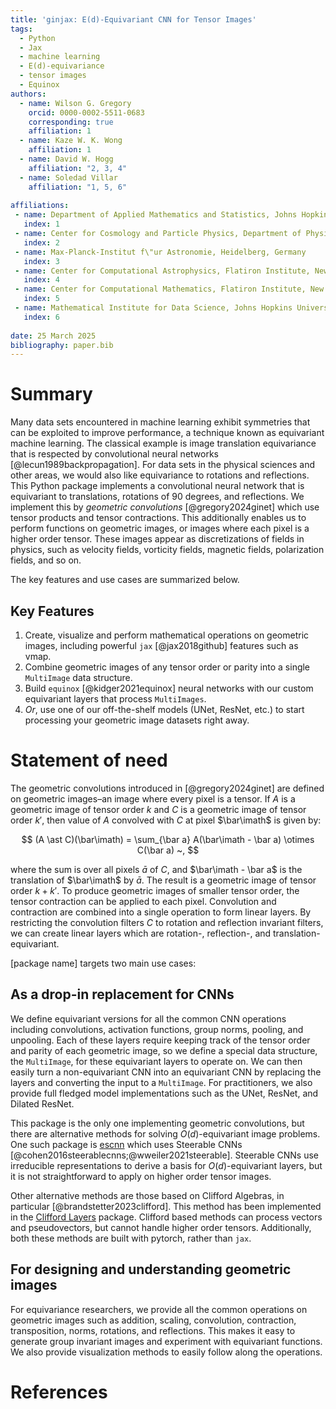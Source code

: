 ```yaml
---
title: 'ginjax: E(d)-Equivariant CNN for Tensor Images'
tags:
  - Python
  - Jax
  - machine learning
  - E(d)-equivariance
  - tensor images
  - Equinox
authors:
  - name: Wilson G. Gregory
    orcid: 0000-0002-5511-0683
    corresponding: true
    affiliation: 1 
  - name: Kaze W. K. Wong
    affiliation: 1
  - name: David W. Hogg
    affiliation: "2, 3, 4"
  - name: Soledad Villar
    affiliation: "1, 5, 6"
  
affiliations:
 - name: Department of Applied Mathematics and Statistics, Johns Hopkins University, Baltimore, MD, USA
   index: 1
 - name: Center for Cosmology and Particle Physics, Department of Physics, New York University, New York, NY, USA
   index: 2
 - name: Max-Planck-Institut f\"ur Astronomie, Heidelberg, Germany
   index: 3
 - name: Center for Computational Astrophysics, Flatiron Institute, New York, NY, USA
   index: 4
 - name: Center for Computational Mathematics, Flatiron Institute, New York, NY, USA
   index: 5
 - name: Mathematical Institute for Data Science, Johns Hopkins University, Baltimore, MD, USA
   index: 6
 
date: 25 March 2025
bibliography: paper.bib
---
```


# Summary

Many data sets encountered in machine learning exhibit symmetries that can be exploited to improve performance, a technique known as equivariant machine learning. 
The classical example is image translation equivariance that is respected by convolutional neural networks [@lecun1989backpropagation]. 
For data sets in the physical sciences and other areas, we would also like equivariance to rotations and reflections. 
This Python package implements a convolutional neural network that is equivariant to translations, rotations of 90 degrees, and reflections. 
We implement this by _geometric convolutions_ [@gregory2024ginet] which use tensor products and tensor contractions. 
This additionally enables us to perform functions on geometric images, or images where each pixel is a higher order tensor. 
These images appear as discretizations of fields in physics, such as velocity fields, vorticity fields, magnetic fields, polarization fields, and so on. 

The key features and use cases are summarized below.

## Key Features

1. Create, visualize and perform mathematical operations on geometric images, including powerful `jax` [@jax2018github] features such as vmap.
2. Combine geometric images of any tensor order or parity into a single `MultiImage` data structure.
3. Build `equinox` [@kidger2021equinox] neural networks with our custom equivariant layers that process `MultiImages`.
4. _Or_, use one of our off-the-shelf models (UNet, ResNet, etc.) to start processing your geometric image datasets right away.

# Statement of need

The geometric convolutions introduced in [@gregory2024ginet] are defined on geometric images–an image where every pixel is a tensor.
If $A$ is a geometric image of tensor order $k$ and $C$ is a geometric image of tensor order $k'$, then value of $A$ convolved with $C$ at pixel $\bar\imath$ is given by:

$$
(A \ast C)(\bar\imath) = \sum_{\bar a} A(\bar\imath - \bar a) \otimes C(\bar a) ~,
$$

where the sum is over all pixels $\bar a$ of $C$, and $\bar\imath - \bar a$ is the translation of $\bar\imath$ by $\bar a$. 
The result is a geometric image of tensor order $k+k'$. 
To produce geometric images of smaller tensor order, the tensor contraction can be applied to each pixel. 
Convolution and contraction are combined into a single operation to form linear layers. 
By restricting the convolution filters $C$ to rotation and reflection invariant filters, we can create linear layers which are rotation-, reflection-, and translation-equivariant.

\[package name\] targets two main use cases:

## As a drop-in replacement for CNNs

We define equivariant versions for all the common CNN operations including convolutions, activation functions, group norms, pooling, and unpooling.
Each of these layers require keeping track of the tensor order and parity of each geometric image, so we define a special data structure, the `MultiImage`, for these equivariant layers to operate on.
We can then easily turn a non-equivariant CNN into an equivariant CNN by replacing the layers and converting the input to a `MultiImage`.
For practitioners, we also provide full fledged model implementations such as the UNet, ResNet, and Dilated ResNet.

This package is the only one implementing geometric convolutions, but there are alternative methods for solving $O(d)$-equivariant image problems.
One such package is [escnn](https://github.com/QUVA-Lab/escnn) which uses Steerable CNNs [@cohen2016steerablecnns;@wweiler2021steerable].
Steerable CNNs use irreducible representations to derive a basis for $O(d)$-equivariant layers, but it is not straightforward to apply on higher order tensor images.

Other alternative methods are those based on Clifford Algebras, in particular [@brandstetter2023clifford].
This method has been implemented in the [Clifford Layers](https://github.com/microsoft/cliffordlayers) package.
Clifford based methods can process vectors and pseudovectors, but cannot handle higher order tensors.
Additionally, both these methods are built with pytorch, rather than `jax`.

## For designing and understanding geometric images
For equivariance researchers, we provide all the common operations on geometric images such as addition, scaling, convolution, contraction, transposition, norms, rotations, and reflections.
This makes it easy to generate group invariant images and experiment with equivariant functions.
We also provide visualization methods to easily follow along the operations.

# References